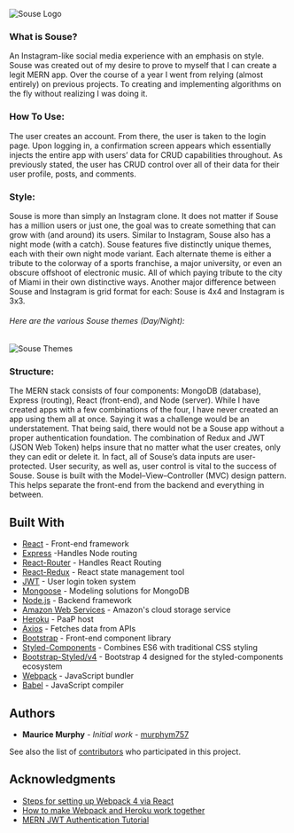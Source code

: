 ![Souse Logo](https://souse.s3.amazonaws.com/logos/souseBigLogo.svg)

### What is Souse?
An Instagram-like social media experience with an emphasis on style. Souse was created out of my desire to prove to myself that I can create a legit MERN app. Over the course of a year I went from relying (almost entirely) on previous projects. To creating and implementing algorithms on the fly without realizing I was doing it. 

### How To Use:
The user creates an account. From there, the user is taken to the login page. Upon logging in, a confirmation screen appears which essentially injects the entire app with users’ data for CRUD capabilities throughout. As previously stated, the user has CRUD control over all of their data for their user profile, posts, and comments.

### Style:
Souse is more than simply an Instagram clone. It does not matter if Souse has a million users or just one, the goal was to create something that can grow with (and around) its users. Similar to Instagram, Souse also has a night mode (with a catch). Souse features five distinctly unique themes, each with their own night mode variant. Each alternate theme is either a tribute to the colorway of a sports franchise, a major university, or even an obscure offshoot of electronic music. All of which paying tribute to the city of Miami in their own distinctive ways. Another major difference between Souse and Instagram is grid format for each: Souse is 4x4 and Instagram is 3x3. 

###### Here are the various Souse themes (Day/Night):
![Souse Themes](https://souse.s3.amazonaws.com/logos/SouseAllThemes.png)

### Structure:
The MERN stack consists of four components: MongoDB (database), Express (routing), React (front-end), and Node (server). While I have created apps with a few combinations of the four, I have never created an app using them all at once. Saying it was a challenge would be an understatement. That being said, there would not be a Souse app without a proper authentication foundation. The combination of Redux and JWT (JSON Web Token) helps insure that no matter what the user creates, only they can edit or delete it. In fact, all of Souse’s data inputs are user-protected. User security, as well as, user control is vital to the success of Souse. Souse is built with the Model–View–Controller (MVC) design pattern. This helps separate the front-end from the backend and everything in between.

## Built With

* [React](https://reactjs.org/tutorial/tutorial.html) - Front-end framework
* [Express](https://expressjs.com/) -Handles Node routing
* [React-Router](https://reacttraining.com/react-router/web/guides/quick-start) - Handles React Routing
* [React-Redux](https://react-redux.js.org/) - React state management tool
* [JWT](https://jwt.io/) - User login token system
* [Mongoose](https://mongoosejs.com/) - Modeling solutions for MongoDB
* [Node.js](https://nodejs.org/en/) - Backend framework
* [Amazon Web Services](https://aws.amazon.com/) - Amazon's cloud storage service
* [Heroku](https://devcenter.heroku.com/articles/getting-started-with-nodejs) - PaaP host
* [Axios](https://github.com/axios/axios) - Fetches data from APIs
* [Bootstrap](https://getbootstrap.com/) - Front-end component library
* [Styled-Components](https://styled-components.com/) - Combines ES6 with traditional CSS styling
* [Bootstrap-Styled/v4](https://bootstrap-styled.github.io/v4/) - Bootstrap 4 designed for the styled-components ecosystem
* [Webpack](https://webpack.js.org/guides/getting-started/) - JavaScript bundler
* [Babel](https://babeljs.io/docs/en/) - JavaScript compiler



## Authors

* **Maurice Murphy** - *Initial work* - [murphym757](https://github.com/murphym757)

See also the list of [contributors](https://github.com/murphym757/react-template/graphs/contributors) who participated in this project.

## Acknowledgments

* [Steps for setting up Webpack 4 via React](https://medium.com/dailyjs/building-a-react-component-with-webpack-publish-to-npm-deploy-to-github-guide-6927f60b3220)
* [How to make Webpack and Heroku work together](https://medium.com/@adityaa803/how-to-deploy-webpack-node-based-app-to-heroku-f55437602a3e)
* [MERN JWT Authentication Tutorial](https://appdividend.com/2018/07/18/react-redux-node-mongodb-jwt-authentication/)